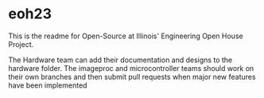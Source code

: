 # eoh23

This is the readme for Open-Source at Illinois' Engineering Open House Project. 

The Hardware team can add their documentation and designs to the hardware folder.
The imageproc and microcontroller teams should work on their own branches and then submit pull requests when major new features have been implemented
